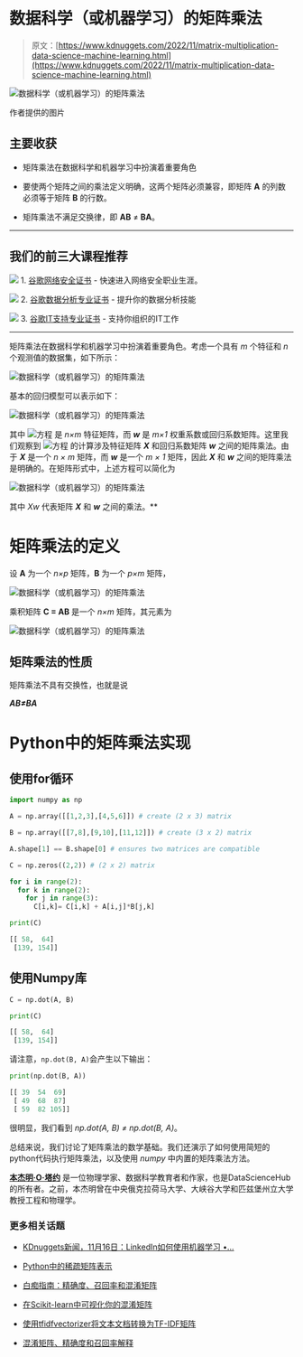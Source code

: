 # 数据科学（或机器学习）的矩阵乘法

> 原文：[https://www.kdnuggets.com/2022/11/matrix-multiplication-data-science-machine-learning.html](https://www.kdnuggets.com/2022/11/matrix-multiplication-data-science-machine-learning.html)

![数据科学（或机器学习）的矩阵乘法](../Images/907797550f6eed84dc30fa7f8a85739b.png)

作者提供的图片

## 主要收获

+   矩阵乘法在数据科学和机器学习中扮演着重要角色

+   要使两个矩阵之间的乘法定义明确，这两个矩阵必须兼容，即矩阵 **A** 的列数必须等于矩阵 **B** 的行数。

+   矩阵乘法不满足交换律，即 **AB** ≠ **BA**。

* * *

## 我们的前三大课程推荐

![](../Images/0244c01ba9267c002ef39d4907e0b8fb.png) 1\. [谷歌网络安全证书](https://www.kdnuggets.com/google-cybersecurity) - 快速进入网络安全职业生涯。

![](../Images/e225c49c3c91745821c8c0368bf04711.png) 2\. [谷歌数据分析专业证书](https://www.kdnuggets.com/google-data-analytics) - 提升你的数据分析技能

![](../Images/0244c01ba9267c002ef39d4907e0b8fb.png) 3\. [谷歌IT支持专业证书](https://www.kdnuggets.com/google-itsupport) - 支持你组织的IT工作

* * *

矩阵乘法在数据科学和机器学习中扮演着重要角色。考虑一个具有 *m* 个特征和 *n* 个观测值的数据集，如下所示：

![数据科学（或机器学习）的矩阵乘法](../Images/85f02e50a68c75c3f879ee104494b6b7.png)

基本的回归模型可以表示如下：

![数据科学（或机器学习）的矩阵乘法](../Images/a108c991cde973a4c789fc2fd704b90d.png)

其中 ![方程](../Images/d74cd2427e0c242305b933d639a2bfc9.png) 是 *n×m* 特征矩阵，而 ***w*** 是 *m×1* 权重系数或回归系数矩阵。这里我们观察到 ![方程](../Images/eacef4e22d6b50bf4e7f7d2b5e0f4447.png) 的计算涉及特征矩阵 ***X*** 和回归系数矩阵 ***w*** 之间的矩阵乘法。由于 ***X*** 是一个 *n × m* 矩阵，而 ***w*** 是一个 *m × 1* 矩阵，因此 ***X*** 和 ***w*** 之间的矩阵乘法是明确的。在矩阵形式中，上述方程可以简化为

![数据科学（或机器学习）的矩阵乘法](../Images/44fd528327508ce52e1d07ca7a49dfcd.png)

其中 *Xw* 代表矩阵 ***X*** 和 ***w*** 之间的乘法。**

# 矩阵乘法的定义

设 **A** 为一个 *n×p* 矩阵，**B** 为一个 *p×m* 矩阵，

![数据科学（或机器学习）的矩阵乘法](../Images/27ff152003d538a9427e057852fa9296.png)

乘积矩阵 **C = AB** 是一个 *n×m* 矩阵，其元素为

![数据科学（或机器学习）的矩阵乘法](../Images/e07b15a689f5b6121633bae985eacbdd.png)

## 矩阵乘法的性质

矩阵乘法不具有交换性，也就是说

***AB≠BA***

# Python中的矩阵乘法实现

## 使用for循环

```py
import numpy as np

A = np.array([[1,2,3],[4,5,6]]) # create (2 x 3) matrix

B = np.array([[7,8],[9,10],[11,12]]) # create (3 x 2) matrix

A.shape[1] == B.shape[0] # ensures two matrices are compatible

C = np.zeros((2,2)) # (2 x 2) matrix

for i in range(2):
  for k in range(2):
    for j in range(3):
      C[i,k]= C[i,k] + A[i,j]*B[j,k]

print(C)
```

```py
[[ 58,  64]
 [139, 154]]

```

## 使用Numpy库

```py
C = np.dot(A, B)

print(C)
```

```py
[[ 58,  64]
 [139, 154]]

```

请注意，`np.dot(B, A)`会产生以下输出：

```py
print(np.dot(B, A))
```

```py
[[ 39  54  69]
 [ 49  68  87]
 [ 59  82 105]]

```

很明显，我们看到 *np.dot(A, B) ≠ np.dot(B, A)*。

总结来说，我们讨论了矩阵乘法的数学基础。我们还演示了如何使用简短的python代码执行矩阵乘法，以及使用 *numpy* 中内置的矩阵乘法方法。

**[本杰明·O·塔约](https://www.linkedin.com/in/benjamin-o-tayo-ph-d-a2717511/)** 是一位物理学家、数据科学教育者和作家，也是DataScienceHub的所有者。之前，本杰明曾在中央俄克拉荷马大学、大峡谷大学和匹兹堡州立大学教授工程和物理学。

### 更多相关话题

+   [KDnuggets新闻，11月16日：LinkedIn如何使用机器学习 •…](https://www.kdnuggets.com/2022/n45.html)

+   [Python中的稀疏矩阵表示](https://www.kdnuggets.com/2020/05/sparse-matrix-representation-python.html)

+   [白痴指南：精确度、召回率和混淆矩阵](https://www.kdnuggets.com/2020/01/guide-precision-recall-confusion-matrix.html)

+   [在Scikit-learn中可视化你的混淆矩阵](https://www.kdnuggets.com/2022/09/visualizing-confusion-matrix-scikitlearn.html)

+   [使用tfidfvectorizer将文本文档转换为TF-IDF矩阵](https://www.kdnuggets.com/2022/09/convert-text-documents-tfidf-matrix-tfidfvectorizer.html)

+   [混淆矩阵、精确度和召回率解释](https://www.kdnuggets.com/2022/11/confusion-matrix-precision-recall-explained.html)
